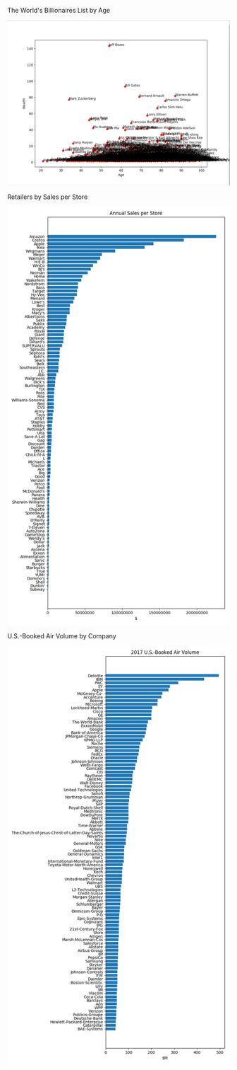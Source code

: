 The World's Billionaires List by Age

![screenshot](forbes-richest-by-age/screenshot.png)

Retailers by Sales per Store

![screenshot](sales-per-store/screenshot.png)

U.S.-Booked Air Volume by Company

![screenshot](corporate-travel/screenshot.png)

